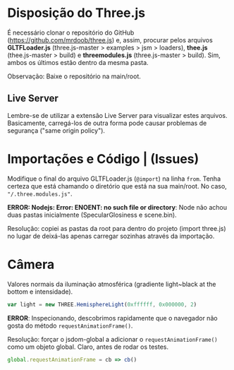 # Disposição do Three.js
É necessário clonar o repositório do GitHub (https://github.com/mrdoob/three.js) e, assim, procurar pelos arquivos **GLTFLoader.js** (three.js-master > examples > jsm > loaders), **thee.js** (thee.js-master > build) e **threemodules.js** (three.js-master > build). Sim, ambos os últimos estão dentro da mesma pasta.

Observação: Baixe o repositório na main/root.

## Live Server
Lembre-se de utilizar a extensão Live Server para visualizar estes arquivos. Basicamente, carregá-los de outra forma pode causar problemas de segurança ("same origin policy").


# Importações e Código | (Issues)
Modifique o final do arquivo GLTFLoader.js (```@import```) na linha ```from```. Tenha certeza que está chamando o diretório que está na sua main/root.
No caso, ```"/.three.modules.js"```. 

**ERROR: Nodejs: Error: ENOENT: no such file or directory**: Node não achou duas pastas inicialmente (SpecularGlosiness e scene.bin). 

Resolução: copiei as pastas da root para dentro do projeto (import three.js) no lugar de deixá-las apenas carregar sozinhas através da importação.

# Câmera
Valores normais da iluminação atmosférica (gradiente light~black at the bottom e intensidade).
```js
var light = new THREE.HemisphereLight(0xffffff, 0x000000, 2)
```

**ERROR**: Inspecionando, descobrimos rapidamente que o navegador não gosta do método ```requestAnimationFrame()```. 

Resolução: forçar o jsdom-global a adicionar o ```requestAnimationFrame()``` como um objeto global. Claro, antes de rodar os testes. 
```js
global.requestAnimationFrame = cb => cb()
```








